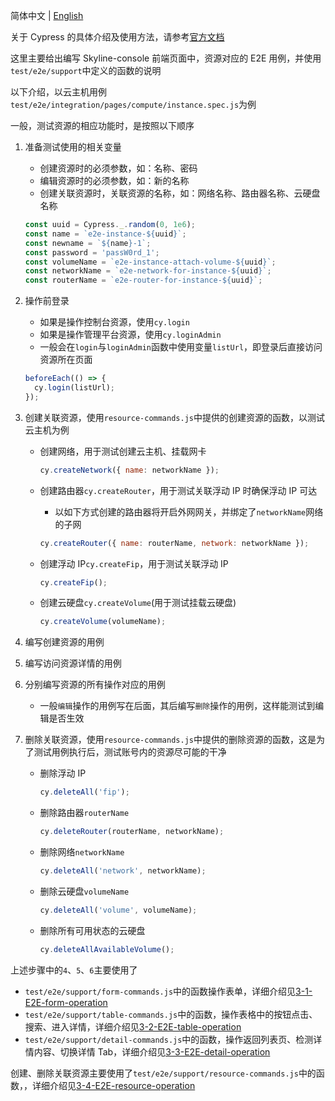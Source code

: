 简体中文 | [English](../../en/test/3-0-how-to-edit-e2e-case.md)

关于 Cypress 的具体介绍及使用方法，请参考[官方文档](https://docs.cypress.io/guides/overview/why-cypress)

这里主要给出编写 Skyline-console 前端页面中，资源对应的 E2E 用例，并使用`test/e2e/support`中定义的函数的说明

以下介绍，以云主机用例`test/e2e/integration/pages/compute/instance.spec.js`为例

一般，测试资源的相应功能时，是按照以下顺序

1. 准备测试使用的相关变量
   - 创建资源时的必须参数，如：名称、密码
   - 编辑资源时的必须参数，如：新的名称
   - 创建关联资源时，关联资源的名称，如：网络名称、路由器名称、云硬盘名称

   ```javascript
   const uuid = Cypress._.random(0, 1e6);
   const name = `e2e-instance-${uuid}`;
   const newname = `${name}-1`;
   const password = 'passW0rd_1';
   const volumeName = `e2e-instance-attach-volume-${uuid}`;
   const networkName = `e2e-network-for-instance-${uuid}`;
   const routerName = `e2e-router-for-instance-${uuid}`;
   ```

2. 操作前登录
   - 如果是操作控制台资源，使用`cy.login`
   - 如果是操作管理平台资源，使用`cy.loginAdmin`
   - 一般会在`login`与`loginAdmin`函数中使用变量`listUrl`，即登录后直接访问资源所在页面

   ```javascript
   beforeEach(() => {
     cy.login(listUrl);
   });
   ```

3. 创建关联资源，使用`resource-commands.js`中提供的创建资源的函数，以测试云主机为例
   - 创建网络，用于测试创建云主机、挂载网卡

     ```javascript
     cy.createNetwork({ name: networkName });
     ```

   - 创建路由器`cy.createRouter`，用于测试关联浮动 IP 时确保浮动 IP 可达
     - 以如下方式创建的路由器将开启外网网关，并绑定了`networkName`网络的子网

     ```javascript
     cy.createRouter({ name: routerName, network: networkName });
     ```

   - 创建浮动 IP`cy.createFip`，用于测试关联浮动 IP

     ```javascript
     cy.createFip();
     ```

   - 创建云硬盘`cy.createVolume`(用于测试挂载云硬盘)

     ```javascript
     cy.createVolume(volumeName);
     ```

4. 编写创建资源的用例
5. 编写访问资源详情的用例
6. 分别编写资源的所有操作对应的用例
    - 一般`编辑`操作的用例写在后面，其后编写`删除`操作的用例，这样能测试到编辑是否生效
7. 删除关联资源，使用`resource-commands.js`中提供的删除资源的函数，这是为了测试用例执行后，测试账号内的资源尽可能的干净
   - 删除浮动 IP

     ```javascript
     cy.deleteAll('fip');
     ```

   - 删除路由器`routerName`

     ```javascript
     cy.deleteRouter(routerName, networkName);
     ```

   - 删除网络`networkName`

     ```javascript
     cy.deleteAll('network', networkName);
     ```

   - 删除云硬盘`volumeName`

     ```javascript
     cy.deleteAll('volume', volumeName);
     ```

   - 删除所有可用状态的云硬盘

     ```javascript
     cy.deleteAllAvailableVolume();
     ```

上述步骤中的`4`、`5`、`6`主要使用了

- `test/e2e/support/form-commands.js`中的函数操作表单，详细介绍见[3-1-E2E-form-operation](3-1-E2E-form-operation.md)
- `test/e2e/support/table-commands.js`中的函数，操作表格中的按钮点击、搜索、进入详情，详细介绍见[3-2-E2E-table-operation](3-2-E2E-table-operation.md)
- `test/e2e/support/detail-commands.js`中的函数，操作返回列表页、检测详情内容、切换详情 Tab，详细介绍见[3-3-E2E-detail-operation](3-3-E2E-detail-operation.md)

创建、删除关联资源主要使用了`test/e2e/support/resource-commands.js`中的函数，，详细介绍见[3-4-E2E-resource-operation](3-4-E2E-resource-operation.md)